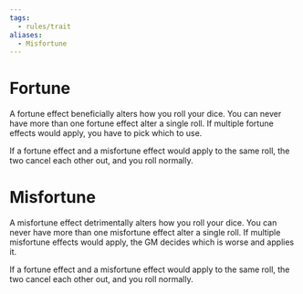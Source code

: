```yaml
---
tags:
  - rules/trait
aliases:
  - Misfortune
---
```

# Fortune

A fortune effect beneficially alters how you roll your dice. You can never have more than one fortune effect alter a single roll. If multiple fortune effects would apply, you have to pick which to use. 

If a fortune effect and a misfortune effect would apply to the same roll, the two cancel each other out, and you roll normally.

# Misfortune
A misfortune effect detrimentally alters how you roll your dice. You can never have more than one misfortune effect alter a single roll. If multiple misfortune effects would apply, the GM decides which is worse and applies it.

If a fortune effect and a misfortune effect would apply to the same roll, the two cancel each other out, and you roll normally.